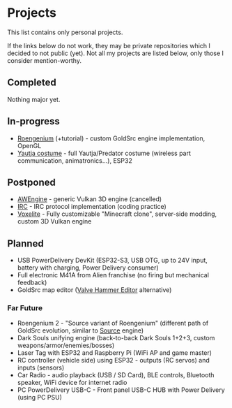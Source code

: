 # Projects

This list contains only personal projects.

If the links below do not work, they may be private repositories which I decided to not public (yet).
Not all my projects are listed below, only those I consider mention-worthy.

## Completed

Nothing major yet.

## In-progress

- [Roengenium](https://github.com/AbitTheGray/Roentgenium) (+tutorial) - custom GoldSrc engine implementation, OpenGL
- [Yautja costume](https://github.com/AbitTheGray/Yautja) - full Yautja/Predator costume (wireless part communication, animatronics...), ESP32

## Postponed

- [AWEngine](https://github.com/graymadness/AWEngine) - generic Vulkan 3D engine (cancelled)
- [IRC](https://github.com/AbitTheGray/IRC) - IRC protocol implementation (coding practice)
- [Voxelite](https://github.com/voxelite) - Fully customizable "Minecraft clone", server-side modding, custom 3D Vulkan engine

## Planned

- USB PowerDelivery DevKit (ESP32-S3, USB OTG, up to 24V input, battery with charging, Power Delivery consumer)
- Full electronic M41A from Alien franchise (no firing but mechanical feedback)
- GoldSrc map editor ([Valve Hammer Editor](https://developer.valvesoftware.com/wiki/Valve_Hammer_Editor) alternative)

### Far Future

- Roengenium 2 - "Source variant of Roengenium" (different path of GoldSrc evolution, similar to [Source](https://developer.valvesoftware.com/wiki/Source) engine)
- Dark Souls unifying engine (back-to-back Dark Souls 1+2+3, custom weapons/armor/enemies/bosses)
- Laser Tag with ESP32 and Raspberry Pi (WiFi AP and game master)
- RC controller (vehicle side) using ESP32 - outputs (RC servos) and inputs (sensors)
- Car Radio - audio playback (USB / SD Card), BLE controls, Bluetooth speaker, WiFi device for internet radio
- PC PowerDelivery USB-C - Front panel USB-C HUB with Power Delivery (using PC PSU)

